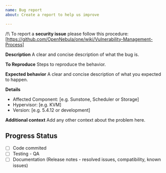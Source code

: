 ```yaml
---
name: Bug report
about: Create a report to help us improve

---
```


/!\ To report a **security issue** please follow this procedure:
   [https://github.com/OpenNebula/one/wiki/Vulnerability-Management-Process]

**Description**
A clear and concise description of what the bug is.

**To Reproduce**
Steps to reproduce the behavior.

**Expected behavior**
A clear and concise description of what you expected to happen.

**Details**
 - Affected Component: [e.g. Sunstone, Scheduler or Storage]
 - Hypervisor: [e.g. KVM]
 - Version: [e.g. 5.4.12 or development]

**Additional context**
Add any other context about the problem here.

<!--////////////////////////////////////////////-->
<!-- THIS SECTION IS FOR THE DEVELOPMENT TEAM   -->
<!-- BOTH FOR BUGS AND ENHANCEMENT REQUESTS     -->
<!-- PROGRESS WILL BE REFLECTED HERE            -->
<!--////////////////////////////////////////////-->

## Progress Status
- [ ] Code commited
- [ ] Testing - QA
- [ ] Documentation (Release notes - resolved issues, compatibility, known issues)
